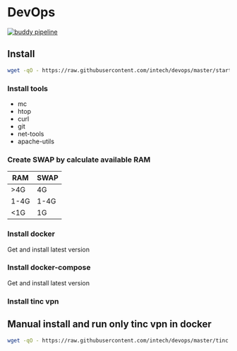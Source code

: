 # DevOps
[![buddy pipeline](https://app.buddy.works/ru31337/devops/pipelines/pipeline/172357/badge.svg?token=31fa9fb1d6f9009c4b1729288488ef5366eb18bd8871a3d678eec45af4fda87f "buddy pipeline")](https://app.buddy.works/ru31337/devops/pipelines/pipeline/172357)

## Install
```bash
wget -qO - https://raw.githubusercontent.com/intech/devops/master/startup.sh | bash
```
### Install tools
- mc
- htop
- curl
- git
- net-tools
- apache-utils

### Create SWAP by calculate available RAM

| RAM  | SWAP |
|------|------|
| >4G  | 4G   |
| 1-4G | 1-4G |
| <1G  | 1G   |

### Install docker
Get and install latest version

### Install docker-compose
Get and install latest version

### Install tinc vpn

## Manual install and run only tinc vpn in docker
```bash
wget -qO - https://raw.githubusercontent.com/intech/devops/master/tinc.sh | GIT='https://login:secret@github.com/user/repo.git' bash
```